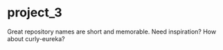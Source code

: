 # project_3
Great repository names are short and memorable. Need inspiration? How about curly-eureka?
